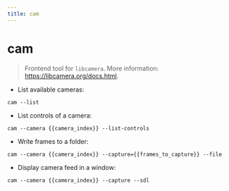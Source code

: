 ```yaml
---
title: cam
---
```

# cam

> Frontend tool for `libcamera`.
> More information: <https://libcamera.org/docs.html>.

- List available cameras:

`cam --list`

- List controls of a camera:

`cam --camera {{camera_index}} --list-controls`

- Write frames to a folder:

`cam --camera {{camera_index}} --capture={{frames_to_capture}} --file`

- Display camera feed in a window:

`cam --camera {{camera_index}} --capture --sdl`
